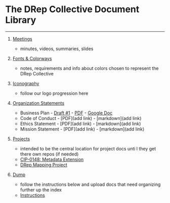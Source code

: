 # The DRep Collective Document Library

---
1. [Meetings](https://github.com/DRep-Collective/Landing/blob/main/docs/meetings/index.md)
    - minutes, videos, summaries, slides

2. [Fonts & Colorways](https://github.com/DRep-Collective/Landing/tree/main/docs/fonts-colors)
   - notes, requirements and info about colors chosen to represent the DRep Collective
  
3. [Iconography](https://github.com/DRep-Collective/Landing/blob/main/docs/iconography/icon-discuss.md)
   - follow our logo progression here
  
4. [Organization Statements](https://github.com/DRep-Collective/Landing/tree/main/docs/organization)
   - Business Plan - [Draft #1](https://github.com/DRep-Collective/Landing/blob/main/docs/organization/business-plan/bp-draft-1.md) - [PDF](https://github.com/DRep-Collective/Landing/blob/main/docs/organization/business-plan/DRep-collective-businessplan-draft-1.pdf) - [Google Doc](https://docs.google.com/document/d/14lvftm5l3YGTdQRscImo1eEccHi1m-kPubsT1TANDiM/edit?tab=t.0#heading=h.udmfnrwwrc32)
   - Code of Conduct - [PDF](add link) - [markdown](add link)
   - Ethics Statement - [PDF](add link) - [markdown](add link)
   - Mission Statement - [PDF](add link) - [markdown](add link)

6. [Projects](https://github.com/DRep-Collective/Landing/blob/main/docs/projects/index.md)
   - intended to be the central location for project docs unti l they get there own repos (if needed)
   - [CIP-0148: Metadata Extension](https://github.com/DRep-Collective/Landing/blob/main/docs/projects/metadata/draft-cip-0148-11-mar-2025.md)
   - [DRep Mapping Project](https://dev-drep.vercel.app/)

7. [Dump](https://github.com/DRep-Collective/Landing/tree/main/docs/dump)
   - follow the instructions below and upload docs that need organizing further up the index
   - [Instructions](https://github.com/DRep-Collective/Landing/tree/main/docs/dump/instructions.md)
